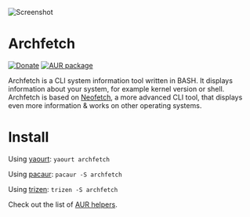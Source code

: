 ![Screenshot](https://i.imgur.com/8OVH2P3.png)

# Archfetch

[![Donate](https://img.shields.io/badge/donate-patreon-yellow.svg)](https://www.patreon.com/akepinski)
[![AUR package](https://repology.org/badge/version-for-repo/aur/archfetch.svg)](https://repology.org/metapackage/archfetch)

Archfetch is a CLI system information tool written in BASH. It displays information about your system, for example kernel version or shell. Archfetch is based on [Neofetch](https://github.com/dylanaraps/neofetch), a more advanced CLI tool, that displays even more information & works on other operating systems.

# Install

Using [yaourt](https://archlinux.fr/yaourt-en): 
`yaourt archfetch`

Using [pacaur](https://aur.archlinux.org/packages/pacaur/): 
`pacaur -S archfetch`

Using [trizen](https://github.com/trizen/trizen): 
`trizen -S archfetch`

Check out the list of [AUR helpers](https://wiki.archlinux.org/index.php/AUR_helpers).
